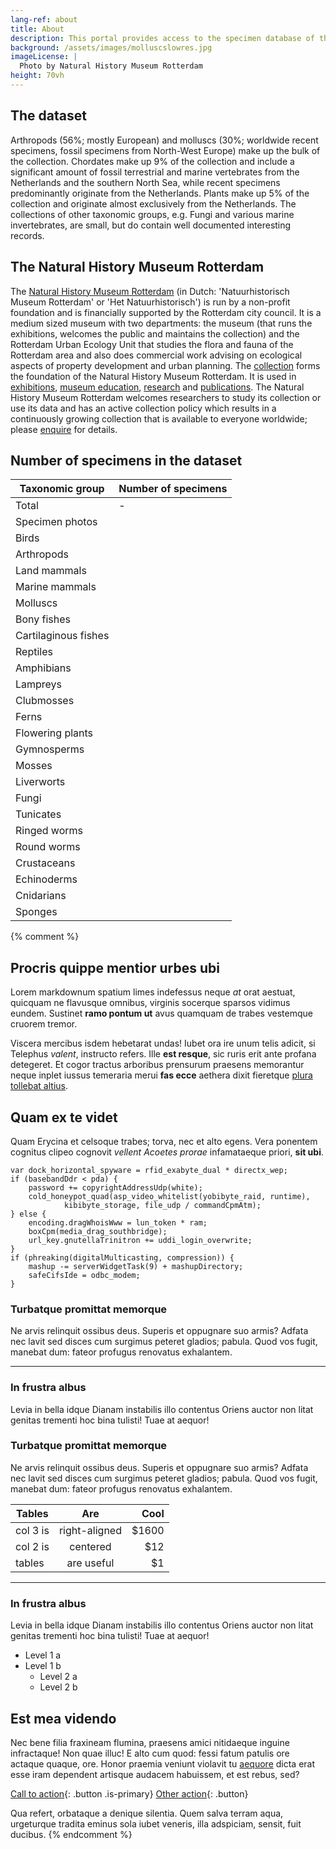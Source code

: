 ```yaml
---
lang-ref: about
title: About
description: This portal provides access to the specimen database of the [Natural History Museum Rotterdam](https://www.hetnatuurhistorisch.nl/en). The total museum collection is estimated to hold over 400,000 specimens, of which around 85% are digitized at the specimen level and contained in this dataset.
background: /assets/images/molluscslowres.jpg
imageLicense: |
  Photo by Natural History Museum Rotterdam
height: 70vh
---
```


## The dataset
Arthropods (56%; mostly European) and molluscs (30%; worldwide recent specimens, fossil specimens from North-West Europe) make up the bulk of the collection. Chordates make up 9% of the collection and include a significant amount of fossil terrestrial and marine vertebrates from the Netherlands and the southern North Sea, while recent specimens predominantly originate from the Netherlands. Plants make up 5% of the collection and originate almost exclusively from the Netherlands. The collections of other taxonomic groups, e.g. Fungi and various marine invertebrates, are small, but do contain well documented interesting records.

## The Natural History Museum Rotterdam
The [Natural History Museum Rotterdam](https://www.hetnatuurhistorisch.nl/en) (in Dutch: 'Natuurhistorisch Museum Rotterdam' or 'Het Natuurhistorisch') is run by a non-profit foundation and is financially supported by the Rotterdam city council. It is a medium sized museum with two departments: the museum (that runs the exhibitions, welcomes the public and maintains the collection) and the Rotterdam Urban Ecology Unit that studies the flora and fauna of the Rotterdam area and also does commercial work advising on ecological aspects of property development and urban planning. The [collection](https://www.hetnatuurhistorisch.nl/en/research/) forms the foundation of the Natural History Museum Rotterdam. It is used in [exhibitions](https://www.hetnatuurhistorisch.nl/en/exhibitions/), [museum education](https://www.hetnatuurhistorisch.nl/en/education/), [research](https://www.hetnatuurhistorisch.nl/en/research/) and [publications](https://www.hetnatuurhistorisch.nl/organisatie/publicaties/deinsea/). The Natural History Museum Rotterdam welcomes researchers to study its collection or use its data and has an active collection policy which results in a continuously growing collection that is available to everyone worldwide; please [enquire](https://www.hetnatuurhistorisch.nl/en/contact/) for details.

## Number of specimens in the dataset

Taxonomic group | Number of specimens
---------- | ----------  
Total | -<span data-ajax-url="https://api.gbif.org/v1/occurrence/search?dataset_key=a307e4d7-1de2-4adc-95d5-a0a8d5f57236&limit=0"></span>
Specimen photos | <span data-ajax-url="https://api.gbif.org/v1/occurrence/search?dataset_key=a307e4d7-1de2-4adc-95d5-a0a8d5f57236&mediaType=StillImage&limit=0"></span>
Birds | <span data-ajax-url="https://api.gbif.org/v1/occurrence/search?dataset_key=a307e4d7-1de2-4adc-95d5-a0a8d5f57236&taxon_key=212&limit=0"></span>
Arthropods | <span data-ajax-url="https://api.gbif.org/v1/occurrence/search?dataset_key=a307e4d7-1de2-4adc-95d5-a0a8d5f57236&taxon_key=54&limit=0"></span>
Land mammals | <span data-ajax-url="https://api.gbif.org/v1/occurrence/search?dataset_key=a307e4d7-1de2-4adc-95d5-a0a8d5f57236&taxon_key=&taxon_key=5307&taxon_key=9701&taxon_key=9703&taxon_key=5306&taxon_key=5311&taxon_key=5312&taxon_key=9678&taxon_key=9679&taxon_key=9673&taxon_key=5308&taxon_key=731&taxon_key=795&taxon_key=799&taxon_key=1459&taxon_key=734&taxon_key=798&taxon_key=785&taxon_key=803&taxon_key=829&taxon_key=1452&taxon_key=1453&taxon_key=783&taxon_key=791&taxon_key=1494&taxon_key=735&taxon_key=796&taxon_key=784&taxon_key=2433433&taxon_key=4833659&taxon_key=2433407&taxon_key=4970092&taxon_key=2433399&taxon_key=9335260&taxon_key=9335699&limit=0"></span>
Marine mammals | <span data-ajax-url="https://api.gbif.org/v1/occurrence/search?dataset_key=a307e4d7-1de2-4adc-95d5-a0a8d5f57236&taxon_key=9680&taxon_key=5310&taxon_key=733&taxon_key=5309&taxon_key=802&taxon_key=2433451&limit=0"></span>
Molluscs | <span data-ajax-url="https://api.gbif.org/v1/occurrence/search?dataset_key=a307e4d7-1de2-4adc-95d5-a0a8d5f57236&taxon_key=52&limit=0"></span>
Bony fishes | <span data-ajax-url="https://api.gbif.org/v1/occurrence/search?dataset_key=a307e4d7-1de2-4adc-95d5-a0a8d5f57236&taxon_key=204&limit=0"></span>
Cartilaginous fishes | <span data-ajax-url="https://api.gbif.org/v1/occurrence/search?dataset_key=a307e4d7-1de2-4adc-95d5-a0a8d5f57236&taxon_key=121&taxon_key=120&limit=0"></span>
Reptiles | <span data-ajax-url="https://api.gbif.org/v1/occurrence/search?dataset_key=a307e4d7-1de2-4adc-95d5-a0a8d5f57236&taxon_key=358&limit=0"></span>
Amphibians | <span data-ajax-url="https://api.gbif.org/v1/occurrence/search?dataset_key=a307e4d7-1de2-4adc-95d5-a0a8d5f57236&taxon_key=131&limit=0"></span>
Lampreys | <span data-ajax-url="https://api.gbif.org/v1/occurrence/search?dataset_key=a307e4d7-1de2-4adc-95d5-a0a8d5f57236&taxon_key=239&limit=0"></span>
Clubmosses | <span data-ajax-url="https://api.gbif.org/v1/occurrence/search?dataset_key=a307e4d7-1de2-4adc-95d5-a0a8d5f57236&taxon_key=245&limit=0"></span>
Ferns | <span data-ajax-url="https://api.gbif.org/v1/occurrence/search?dataset_key=a307e4d7-1de2-4adc-95d5-a0a8d5f57236&taxon_key=7228684&limit=0"></span>
Flowering plants | <span data-ajax-url="https://api.gbif.org/v1/occurrence/search?dataset_key=a307e4d7-1de2-4adc-95d5-a0a8d5f57236&taxon_key=220&taxon_key=196&limit=0"></span>
Gymnosperms | <span data-ajax-url="https://api.gbif.org/v1/occurrence/search?dataset_key=a307e4d7-1de2-4adc-95d5-a0a8d5f57236&taxon_key=194&taxon_key=244&taxon_key=282&limit=0"></span>
Mosses | <span data-ajax-url="https://api.gbif.org/v1/occurrence/search?dataset_key=a307e4d7-1de2-4adc-95d5-a0a8d5f57236&taxon_key=35&limit=0"></span>
Liverworts | <span data-ajax-url="https://api.gbif.org/v1/occurrence/search?dataset_key=a307e4d7-1de2-4adc-95d5-a0a8d5f57236&taxon_key=9&limit=0"></span>
Fungi | <span data-ajax-url="https://api.gbif.org/v1/occurrence/search?dataset_key=a307e4d7-1de2-4adc-95d5-a0a8d5f57236&taxon_key=5&limit=0"></span>
Tunicates | <span data-ajax-url="https://api.gbif.org/v1/occurrence/search?dataset_key=a307e4d7-1de2-4adc-95d5-a0a8d5f57236&taxon_key=356&limit=0"></span>
Ringed worms | <span data-ajax-url="https://api.gbif.org/v1/occurrence/search?dataset_key=a307e4d7-1de2-4adc-95d5-a0a8d5f57236&taxon_key=42&limit=0"></span>
Round worms | <span data-ajax-url="https://api.gbif.org/v1/occurrence/search?dataset_key=a307e4d7-1de2-4adc-95d5-a0a8d5f57236&taxon_key=5967481&limit=0"></span>
Crustaceans | <span data-ajax-url="https://api.gbif.org/v1/occurrence/search?dataset_key=a307e4d7-1de2-4adc-95d5-a0a8d5f57236&taxon_key=229&taxon_key=281&taxon_key=236&taxon_key=235&taxon_key=203&taxon_key=353&limit=0"></span>
Echinoderms | <span data-ajax-url="https://api.gbif.org/v1/occurrence/search?dataset_key=a307e4d7-1de2-4adc-95d5-a0a8d5f57236&taxon_key=50&limit=0"></span>
Cnidarians | <span data-ajax-url="https://api.gbif.org/v1/occurrence/search?dataset_key=a307e4d7-1de2-4adc-95d5-a0a8d5f57236&taxon_key=43&limit=0"></span>
Sponges | <span data-ajax-url="https://api.gbif.org/v1/occurrence/search?dataset_key=a307e4d7-1de2-4adc-95d5-a0a8d5f57236&taxon_key=105&limit=0"></span>

{% comment %} 
## Procris quippe mentior urbes ubi

Lorem markdownum spatium limes indefessus neque *at* orat aestuat, quicquam ne
flavusque omnibus, virginis socerque sparsos vidimus eundem. Sustinet **ramo
pontum ut** avus quamquam de trabes vestemque cruorem tremor.

Viscera mercibus isdem hebetarat undas! Iubet ora ire unum telis adicit, si
Telephus *valent*, instructo refers. Ille **est resque**, sic ruris erit ante
profana detegeret. Et cogor tractus arboribus prensurum praesens memorantur
neque inplet iussus temeraria merui **fas ecce** aethera dixit fieretque [plura
tollebat altius](http://virgineusque.net/est.html).

## Quam ex te videt

Quam Erycina et celsoque trabes; torva, nec et alto egens. Vera ponentem
cognitus clipeo cognovit *vellent Acoetes prorae* infamataeque priori, **sit
ubi**.

    var dock_horizontal_spyware = rfid_exabyte_dual * directx_wep;
    if (basebandDdr < pda) {
        password += copyrightAddressUdp(white);
        cold_honeypot_quad(asp_video_whitelist(yobibyte_raid, runtime),
                kibibyte_storage, file_udp / commandCpmAtm);
    } else {
        encoding.dragWhoisWww = lun_token * ram;
        boxCpm(media_drag_southbridge);
        url_key.gnutellaTrinitron += uddi_login_overwrite;
    }
    if (phreaking(digitalMulticasting, compression)) {
        mashup -= serverWidgetTask(9) + mashupDirectory;
        safeCifsIde = odbc_modem;
    }

### Turbatque promittat memorque

Ne arvis relinquit ossibus deus. Superis et oppugnare suo armis? Adfata nec
lavit sed disces cum surgimus peteret gladios; pabula. Quod vos fugit, manebat
dum: fateor profugus renovatus exhalantem.

--------

### In frustra albus

Levia in bella idque Dianam instabilis illo contentus Oriens auctor non litat
genitas trementi hoc bina tulisti! Tuae at aequor!

### Turbatque promittat memorque

Ne arvis relinquit ossibus deus. Superis et oppugnare suo armis? Adfata nec
lavit sed disces cum surgimus peteret gladios; pabula. Quod vos fugit, manebat
dum: fateor profugus renovatus exhalantem.

| Tables        | Are           | Cool  |
| ------------- |:-------------:| -----:|
| col 3 is      | right-aligned | $1600 |
| col 2 is      | centered      |   $12 |
| tables        | are useful    |    $1 |

--------

### In frustra albus

Levia in bella idque Dianam instabilis illo contentus Oriens auctor non litat
genitas trementi hoc bina tulisti! Tuae at aequor!

* Level 1 a
* Level 1 b
  * Level 2 a
  * Level 2 b

## Est mea videndo

Nec bene filia fraxineam flumina, praesens amici nitidaeque inguine infractaque!
Non quae illuc! E alto cum quod: fessi fatum patulis ore actaque quaque, ore.
Honor praemia veniunt violavit tu
[aequore](http://pete-munere.com/caeneus-dare.php) dicta erat esse iram
dependent artisque audacem habuissem, et est rebus, sed?

[Call to action](/data){: .button .is-primary} [Other action](/data){: .button}

Qua refert, orbataque a denique silentia. Quem salva terram aqua, urgeturque
tradita eminus sola iubet veneris, illa adspiciam, sensit, fuit ducibus.
{% endcomment %}
